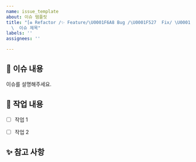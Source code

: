 ```yaml
---
name: issue_template
about: 이슈 템플릿
title: "[♻️ Refactor /✨ Feature/\U0001F6A8 Bug /\U0001F527  Fix/ \U0001F484 Style]
  \  이슈 제목"
labels: ''
assignees: ''

---
```


📌 이슈 내용
------------
이슈를 설명해주세요.


📝 작업 내용
------------
- [ ] 작업 1
- [ ] 작업 2


✨ 참고 사항
------------
